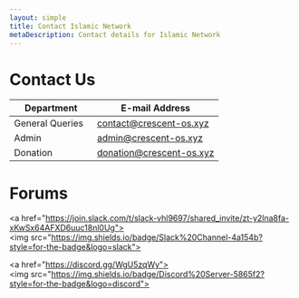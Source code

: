 ```yaml
---
layout: simple
title: Contact Islamic Network
metaDescription: Contact details for Islamic Network
---
```


# Contact Us


| Department | E-mail Address |
| --- | --- | 
| General Queries &nbsp;  | <a href="contact@crescent-os.xyz">contact@crescent-os.xyz</a> |
| Admin    | <a href="admin@crescent-os.xyz">admin@crescent-os.xyz</a> |
| Donation    | <a href="donation@crescent-os.xyz">donation@crescent-os.xyz |


# Forums 

 
<a href="https://join.slack.com/t/slack-vhl9697/shared_invite/zt-y2lna8fa-xKwSx64AFXD6uuc18nl0Ug"><img src="https://img.shields.io/badge/Slack%20Channel-4a154b?style=for-the-badge&logo=slack"></a> 

<a href="https://discord.gg/WgU5zqWy"><img src="https://img.shields.io/badge/Discord%20Server-5865f2?style=for-the-badge&logo=discord"></a>
